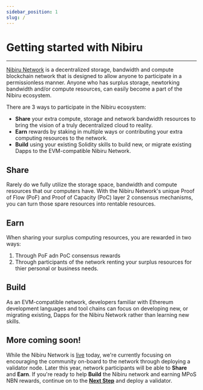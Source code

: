 ```yaml
---
sidebar_position: 1
slug: /
---
```

# Getting started with Nibiru
---

[Nibiru Network](https://www.nibirunet.io) is a decentralized storage, bandwidth and compute blockchain network
that is designed to allow anyone to participate in a permissionless manner.  Anyone who has surplus storage, newtorking bandwidth and/or compute resources, can easily become a part of the Nibiru ecosystem.

There are 3 ways to participate in the Nibiru ecosystem:

* **Share** your extra compute, storage and network bandwidth resources to bring the vision of a truly decentralized cloud to reality.
* **Earn** rewards by staking in multiple ways or contributing your extra computing resources to the network.
* **Build** using your existing Solidity skills to build new, or migrate existing Dapps to the EVM-compatible Nibiru Network.



## Share
Rarely do we fully utilize the storage space, bandwidth and compute resources that our computers have.  With the Nibiru Network's unique Proof of Flow (PoF) and Proof of Capacity (PoC) layer 2 consensus mechanisms, you can turn those spare resources into rentable resources.

## Earn
When sharing your surplus computing resources, you are rewarded in two ways:
1. Through PoF adn PoC consensus rewards
2. Through participants of the network renting your surplus resources for thier personal or business needs.

## Build
As an EVM-compatible network, developers familiar with Ethereum development languages and tool chains can focus on developing new, or migrating existing, Dapps for the Nibiru Network rather than learning new skills.  

## More coming soon!

While the Nibiru Network is [live](https://www.nibiruscan.io) today, we're currently focusing on encouraging the community on-board to the network through deploying a validator node.  Later this year, network participants will be able to **Share** and **Earn**.  If you're ready to help **Build** the Nibiru network and earning MPoS NBN rewards, continue on to the [**Next Step**](become-a-validator/get-started-validator.md) and deploy a validator.